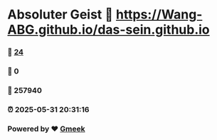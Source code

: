 # Absoluter Geist :link: https://Wang-ABG.github.io/das-sein.github.io 
### :page_facing_up: [24](https://Wang-ABG.github.io/das-sein.github.io/tag.html) 
### :speech_balloon: 0 
### :hibiscus: 257940 
### :alarm_clock: 2025-05-31 20:31:16 
### Powered by :heart: [Gmeek](https://github.com/Meekdai/Gmeek)
